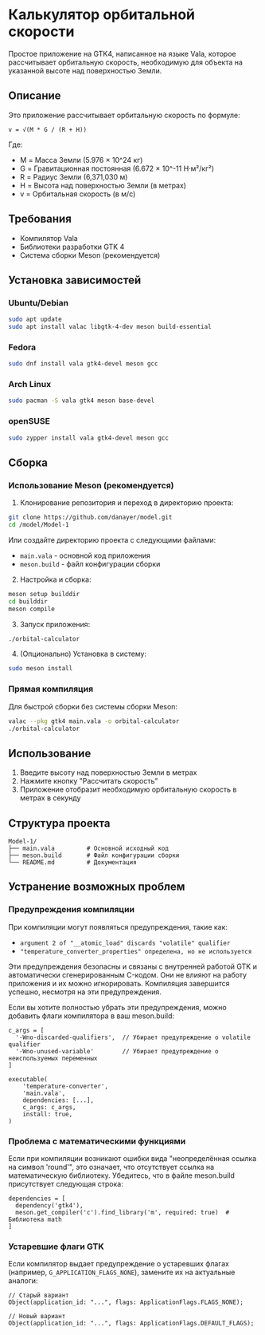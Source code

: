 # Калькулятор орбитальной скорости

Простое приложение на GTK4, написанное на языке Vala, которое рассчитывает орбитальную скорость, необходимую для объекта на указанной высоте над поверхностью Земли.

## Описание

Это приложение рассчитывает орбитальную скорость по формуле:

```
v = √(M * G / (R + H))
```

Где:
- M = Масса Земли (5.976 × 10^24 кг)
- G = Гравитационная постоянная (6.672 × 10^-11 Н·м²/кг²)
- R = Радиус Земли (6,371,030 м)
- H = Высота над поверхностью Земли (в метрах)
- v = Орбитальная скорость (в м/с)

## Требования

- Компилятор Vala
- Библиотеки разработки GTK 4
- Система сборки Meson (рекомендуется)

## Установка зависимостей

### Ubuntu/Debian
```bash
sudo apt update
sudo apt install valac libgtk-4-dev meson build-essential
```

### Fedora
```bash
sudo dnf install vala gtk4-devel meson gcc
```

### Arch Linux
```bash
sudo pacman -S vala gtk4 meson base-devel
```

### openSUSE
```bash
sudo zypper install vala gtk4-devel meson gcc
```

## Сборка

### Использование Meson (рекомендуется)

1. Клонирование репозитория и переход в директорию проекта:
```bash
git clone https://github.com/danayer/model.git
cd /model/Model-1
```

Или создайте директорию проекта с следующими файлами:
- `main.vala` - основной код приложения
- `meson.build` - файл конфигурации сборки

2. Настройка и сборка:
```bash
meson setup builddir
cd builddir
meson compile
```

3. Запуск приложения:
```bash
./orbital-calculator
```

4. (Опционально) Установка в систему:
```bash
sudo meson install
```

### Прямая компиляция

Для быстрой сборки без системы сборки Meson:

```bash
valac --pkg gtk4 main.vala -o orbital-calculator
./orbital-calculator
```

## Использование

1. Введите высоту над поверхностью Земли в метрах
2. Нажмите кнопку "Рассчитать скорость"
3. Приложение отобразит необходимую орбитальную скорость в метрах в секунду

## Структура проекта

```
Model-1/
├── main.vala         # Основной исходный код
├── meson.build       # Файл конфигурации сборки
└── README.md         # Документация
```

## Устранение возможных проблем

### Предупреждения компиляции
При компиляции могут появляться предупреждения, такие как:
- `argument 2 of "__atomic_load" discards "volatile" qualifier`
- `"temperature_converter_properties" определена, но не используется`

Эти предупреждения безопасны и связаны с внутренней работой GTK и автоматически сгенерированным C-кодом. Они не влияют на работу приложения и их можно игнорировать. Компиляция завершится успешно, несмотря на эти предупреждения.

Если вы хотите полностью убрать эти предупреждения, можно добавить флаги компилятора в ваш meson.build:

```
c_args = [
  '-Wno-discarded-qualifiers',  // Убирает предупреждение о volatile qualifier
  '-Wno-unused-variable'        // Убирает предупреждение о неиспользуемых переменных
]

executable(
    'temperature-converter',
    'main.vala',
    dependencies: [...],
    c_args: c_args,
    install: true,
)
```

### Проблема с математическими функциями
Если при компиляции возникают ошибки вида "неопределённая ссылка на символ 'round'", это означает, что 
отсутствует ссылка на математическую библиотеку. Убедитесь, что в файле meson.build присутствует следующая строка:

```
dependencies = [
  dependency('gtk4'),
  meson.get_compiler('c').find_library('m', required: true)  # Библиотека math
]
```

### Устаревшие флаги GTK
Если компилятор выдает предупреждение о устаревших флагах (например, `G_APPLICATION_FLAGS_NONE`), 
замените их на актуальные аналоги:

```vala
// Старый вариант
Object(application_id: "...", flags: ApplicationFlags.FLAGS_NONE);

// Новый вариант
Object(application_id: "...", flags: ApplicationFlags.DEFAULT_FLAGS);
```
